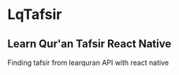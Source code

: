 # LqTafsir
## Learn Qur'an Tafsir React Native 

Finding tafsir from learquran API with react native
